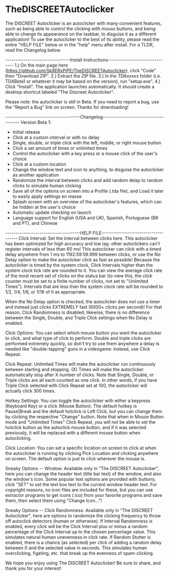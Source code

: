 # TheDISCREETAutoclicker

The DISCREET Autoclicker is an autoclicker with many convenient features, such as being able to control the clicking with *mouse* buttons, and being able to change its appearance on the taskbar, to disguise it as a different application! To use the autoclicker to the best of its ability, please read the entire "HELP FILE" below or in the "help" menu after install. For a TLDR, read the Changelog below.

--------------------------------Install Instructions-------------------------------
1.) On the main page here (https://github.com/Sk8ERxPiPE/TheDISCREETAutoclicker), click "Code" then "Download ZIP".
2.) Extract the ZIP file.
3.) In the TDAxxxxx folder (i.e. TDABeta1 or whatever it may be based on the version), run "setup.exe".
4.) Click "Install". The application launches automatically. It should create a desktop shortcut labeled "The Discreet Autoclicker".

Please note: the autoclicker is still in Beta. If you need to report a bug, use the "Report a Bug" link on screen. Thanks for downloading!

-------------------------------------Changelog-------------------------------------
Version Beta 1:
- Initial release
- Click at a custom interval or with no delay
- Single, double, or triple click with the left, middle, or right mouse button
- Click a set amount of times or unlimited times
- Control the autoclicker with a key press or a mouse click of the user's choice
- Click at a custom location
- Change the window text and icon to anything, to disguise the autoclicker as another application
- Randomize the interval between clicks and add random delay to random clicks to simulate human clicking
- Save all of the options on screen into a Profile (.tda file), and Load it later to easily apply settings en masse
- Splash screen with an overview of the autoclicker's features, which can be hidden at the user's choice
- Automatic update checking on launch
- Language support for English (USA and UK), Spanish, Portuguese (BR and PT), and Chinese

-------------------------------------HELP FILE:------------------------------------
Click Interval:
Set the interval between clicks here. This autoclicker has been optimized for high accuracy and low lag: other autoclickers can't register intervals of less than 60 ms! This autoclicker can click with a timed delay anywhere from 1 ms to 1192:59:59.999 between clicks, or use the No Delay option to make the autoclicker click as fast as possible! Because the autoclicker is timed by the system clock, Click Intervals higher than the system clock tick rate are rounded to it. You can view the average click rate of the most recent set of clicks on the status bar (to view this, the click counter must be set to a finite number of clicks, not set to "Unlimited Times"). Intervals that are less than the system clock rate will be rounded to 1/2, 1/4, 1/8, or 1/16 of it as appropriate.

When the No Delay option is checked, the autoclicker does not use a timer and instead just clicks EXTREMELY fast (6000+ clicks per second)! For that reason, Click Randomness is disabled; likewise, there is no difference between the Single, Double, and Triple Click settings when No Delay is enabled.

Click Options:
You can select which mouse button you want the autoclicker to click, and what type of click to perform. Double and triple clicks are performed extremely quickly, so don't try to use them anywhere a delay is needed like "double-tapping" guns in a videogame: instead, use Click Repeat.

Click Repeat:
Unlimited Times will make the autoclicker run continuously between starting and stopping. (X) Times will make the autoclicker automatically stop after X number of clicks. Note that Single, Double, or Triple clicks are all each counted as one click. In other words, if you have Triple Click selected with Click Repeat set at 100, the autoclicker will actually click 300 times.

Hotkey Settings:
You can toggle the autoclicker with either a keypress (Keyboard Key) or a click (Mouse Button). The default hotkey is Pause|Break and the default hotclick is Left Click, but you can change them by clicking the respective "Change" button. Note that when in Mouse Button mode and "Unlimited Times" Click Repeat, you will not be able to set the hotclick button as the autoclick mouse button, and if it was selected previously, it will be replaced with a different mouse button when autoclicking.

Click Location:
You can set a specific location on screen to click at when the autoclicker is running by clicking Pick Location and clicking anywhere on screen. The default option is just to click wherever the mouse is.

Sneaky Options -- Window:
Available only in "The DISCREET Autoclicker", here you can change the header text (title bar text) of the window, and also the window's icon. Some popular text options are provided with buttons; click "SET" to set the text box text to the current window header text. For copyright reasons, no icon files are included for these, but you can use extractor programs to get icons (.ico) from your favorite programs and save them, then select them using "Change Icon..."!

Sneaky Options -- Click Randomness:
Available only in "The DISCREET Autoclicker", here are options to randomize the clicking frequency to throw off autoclick detectors (human or otherwise). If Interval Randomness is enabled, every click will be the Click Interval plus or minus a random percentage of the Click Interval up to the chosen percentage value. This simulates natural human unevenness in click rate. If Random Stutter is enabled, there is a chance (as selected) per click of adding a random delay between 0 and the selected value in seconds. This simulates human overclicking, figeting, etc. that break up the evenness of spam-clicking.

We hope you enjoy using The DISCREET Autoclicker! Be sure to share, and thank you for your interest!
